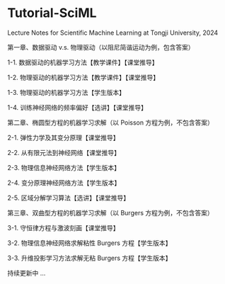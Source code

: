 # Tutorial-SciML
Lecture Notes for Scientific Machine Learning at Tongji University, 2024

第一章、数据驱动 v.s. 物理驱动（以阻尼简谐运动为例，包含答案）

1-1. 数据驱动的机器学习方法【教学课件】【课堂推导】

1-2. 物理驱动的机器学习方法【教学课件】【课堂推导】

1-3. 物理驱动的机器学习方法【学生版本】

1-4. 训练神经网络的频率偏好【选讲】【课堂推导】

第二章、椭圆型方程的机器学习求解（以 Poisson 方程为例，不包含答案）

2-1. 弹性力学及其变分原理【课堂推导】

2-2. 从有限元法到神经网络【课堂推导】

2-3. 物理信息神经网络方法【学生版本】

2-4. 变分原理神经网络方法【学生版本】

2-5. 区域分解学习算法【选讲】【课堂推导】

第三章、双曲型方程的机器学习求解（以 Burgers 方程为例，不包含答案）

3-1. 守恒律方程与激波刻画【课堂推导】

3-2. 物理信息神经网络求解粘性 Burgers 方程【学生版本】

3-3. 升维投影学习方法求解无粘 Burgers 方程【学生版本】

持续更新中 ...
